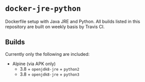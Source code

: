 # `docker-jre-python`

Dockerfile setup with Java JRE and Python. All builds listed in this repository
are built on weekly basis by Travis CI.

## Builds

Currently only the following are included:

- Alpine (via APK only)
  - 3.8 + `openjdk8-jre` + `python2`
  - 3.8 + `openjdk8-jre` + `python3`
